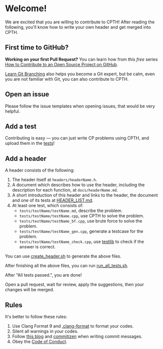 # Welcome!

We are excited that you are willing to contribute to CPTH! After reading the following, you'll know how to write your own header and get merged into CPTH.

## First time to GitHub?

**Working on your first Pull Request?** You can learn how from this *free* series [How to Contribute to an Open Source Project on GitHub](https://egghead.io/series/how-to-contribute-to-an-open-source-project-on-github).

[Learn Git Branching](https://pcottle.github.com/learnGitBranching/) also helps you become a Git expert, but be calm, even you are not familiar with Git, you can also contribute to CPTH.

## Open an issue

Please follow the issue templates when opening issues, that would be very helpful.

## Add a test

Contributing is easy — you can just write CP problems using CPTH, and upload them in the [tests](tests)!

## Add a header

A header consists of the following:

1. The header itself at `headers/headerName.h`.
2. A document which describes how to use the header, including the description for each function, at `docs/headerName.md`.
3. A short introduction of this header and links to the header, the document and one of its tests at [HEADER_LIST.md](HEADER_LIST.md).
4. At least one test, which consists of:
   - `tests/testName/testName.md`, describe the problem.
   - `tests/testName/testName.cpp`, use CPTH to solve the problem.
   - `tests/testName/testName_bf.cpp`, use brute force to solve the problem.
   - `tests/testName/testName_gen.cpp`, generate a testcase for the problem.
   - `tests/testName/testName_check.cpp`, use [testlib](https://github.com/MikeMirzayanov/testlib) to check if the answer is correct.

You can use [create_header.sh](tools/create_header.sh) to generate the above files.

After finishing all the above files, you can run [run_all_tests.sh](tools/run_all_tests.sh).

After "All tests passed.", you are done!

Open a pull request, wait for review, apply the suggestions, then your changes will be merged.

## Rules

It's better to follow these rules:

1. Use Clang Format 9 and [.clang-format](.clang-format) to format your codes.
2. Silent all warnings in your codes.
3. Follow [this blog](https://chris.beams.io/posts/git-commit/) and [commitizen](https://github.com/commitizen/cz-cli) when writing commit messages.
4. Obey the [Code of Conduct](CODE_OF_CONDUCT.md).
